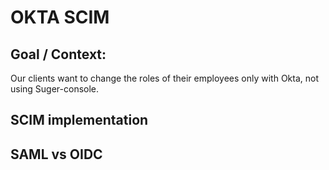 # OKTA SCIM

## Goal / Context:
Our clients want to change the roles of their employees only with Okta, not using Suger-console.

## SCIM implementation

## SAML vs OIDC
